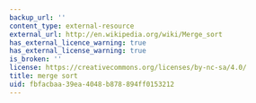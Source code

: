 ```yaml
---
backup_url: ''
content_type: external-resource
external_url: http://en.wikipedia.org/wiki/Merge_sort
has_external_licence_warning: true
has_external_license_warning: true
is_broken: ''
license: https://creativecommons.org/licenses/by-nc-sa/4.0/
title: merge sort
uid: fbfacbaa-39ea-4048-b878-894ff0153212
---
```

